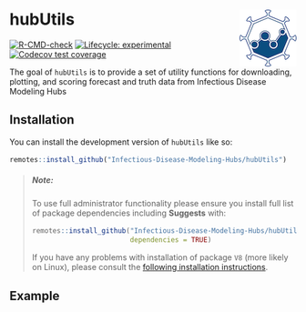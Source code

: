 
<!-- README.md is generated from README.Rmd. Please edit that file -->

# hubUtils <img src="man/figures/logo.png" align="right" />

<!-- badges: start -->

[![R-CMD-check](https://github.com/Infectious-Disease-Modeling-Hubs/hubUtils/actions/workflows/R-CMD-check.yaml/badge.svg)](https://github.com/Infectious-Disease-Modeling-Hubs/hubUtils/actions/workflows/R-CMD-check.yaml)
[![Lifecycle:
experimental](https://img.shields.io/badge/lifecycle-experimental-orange.svg)](https://lifecycle.r-lib.org/articles/stages.html#experimental)
[![Codecov test
coverage](https://codecov.io/gh/Infectious-Disease-Modeling-Hubs/hubUtils/branch/main/graph/badge.svg)](https://app.codecov.io/gh/Infectious-Disease-Modeling-Hubs/hubUtils?branch=main)
<!-- badges: end -->

The goal of `hubUtils` is to provide a set of utility functions for
downloading, plotting, and scoring forecast and truth data from
Infectious Disease Modeling Hubs

## Installation

You can install the development version of `hubUtils` like so:

``` r
remotes::install_github("Infectious-Disease-Modeling-Hubs/hubUtils")
```

> ##### **Note:**
>
> To use full administrator functionality please ensure you install full
> list of package dependencies including **Suggests** with:
>
> ``` r
> remotes::install_github("Infectious-Disease-Modeling-Hubs/hubUtils",
>                         dependencies = TRUE)
> ```
>
> If you have any problems with installation of package `V8` (more
> likely on Linux), please consult the [following installation
> instructions](https://github.com/jeroen/V8#installation).

## Example
